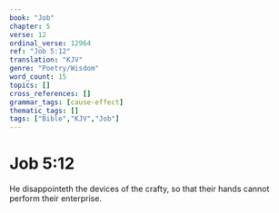 ```yaml
---
book: "Job"
chapter: 5
verse: 12
ordinal_verse: 12964
ref: "Job 5:12"
translation: "KJV"
genre: "Poetry/Wisdom"
word_count: 15
topics: []
cross_references: []
grammar_tags: [cause-effect]
thematic_tags: []
tags: ["Bible","KJV","Job"]
---
```


# Job 5:12

He disappointeth the devices of the crafty, so that their hands cannot perform their enterprise.
